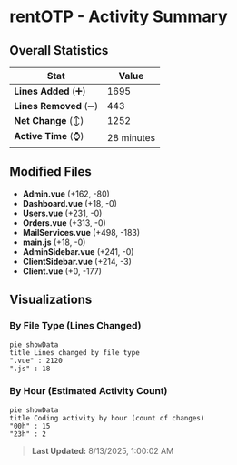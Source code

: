 # rentOTP - Activity Summary 

## Overall Statistics

| Stat                   | Value                                                             |
| ---------------------- | ----------------------------------------------------------------- |
| **Lines Added** (➕)   | 1695                                          |
| **Lines Removed** (➖) | 443                                        |
| **Net Change** (↕)    | 1252                |
| **Active Time** (⌚)   | 28 minutes |


## Modified Files
- **Admin.vue** (+162, -80)
- **Dashboard.vue** (+18, -0)
- **Users.vue** (+231, -0)
- **Orders.vue** (+313, -0)
- **MailServices.vue** (+498, -183)
- **main.js** (+18, -0)
- **AdminSidebar.vue** (+241, -0)
- **ClientSidebar.vue** (+214, -3)
- **Client.vue** (+0, -177)

## Visualizations

### By File Type (Lines Changed)

```mermaid
pie showData
title Lines changed by file type
".vue" : 2120
".js" : 18
```

### By Hour (Estimated Activity Count)

```mermaid
pie showData
title Coding activity by hour (count of changes)
"00h" : 15
"23h" : 2
```


> **Last Updated:** 8/13/2025, 1:00:02 AM